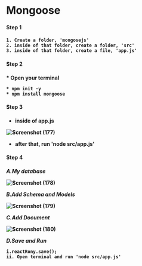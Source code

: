# Mongoose

<h4> Step 1 <h4>

```
1. Create a folder, 'mongosejs'
2. inside of that folder, create a folder, 'src'
3. inside of that folder, create a file, 'app.js'
```


<h4> Step 2 <h4>
* Open your terminal

```
* npm init -y
* npm install mongoose
```

<h4> Step 3 <h4>

* inside of app.js

![Screenshot (177)](https://user-images.githubusercontent.com/91152839/214048675-d7688d2b-8229-48f5-a1e7-451c48b83778.png)

* after that, run 'node src/app.js'
  
  
<h4> Step 4 <h4>

*A.My database*

![Screenshot (178)](https://user-images.githubusercontent.com/91152839/214057232-77a0156c-5496-4d7d-9739-819395351084.png)
  
*B.Add Schema and Models*
  
![Screenshot (179)](https://user-images.githubusercontent.com/91152839/214060859-f8b3abab-03c8-4f8e-8222-6db990a341a7.png)

*C.Add Document*

![Screenshot (180)](https://user-images.githubusercontent.com/91152839/214065148-a86b4555-0306-4d44-9205-a91b3d907941.png)
  
*D.Save and Run*

```
i.reactRony.save();
ii. Open terminal and run 'node src/app.js'
  
```

